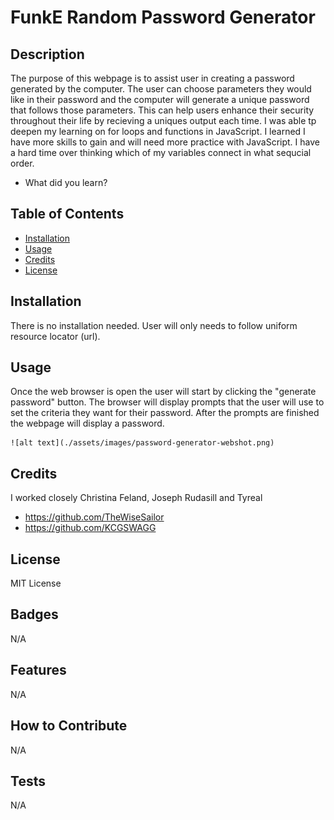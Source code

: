 # FunkE Random Password Generator 

## Description

The purpose of this webpage is to assist user in creating a password generated by the computer. The user can choose parameters they would like in their password and the computer will generate a unique password that follows those parameters. This can help users enhance their security throughout their life by recieving a uniques output each time. I was able tp deepen my learning on for loops and functions in JavaScript. I learned I have more skills to gain and will need more practice with JavaScript. I have a hard time over thinking which of my variables connect in what sequcial order. 
- What did you learn?

## Table of Contents

- [Installation](#installation)
- [Usage](#usage)
- [Credits](#credits)
- [License](#license)

## Installation

There is no installation needed. User will only needs to follow uniform resource locator (url). 

## Usage

Once the web browser is open the user will start by clicking the "generate password" button. The browser will display prompts that the user will use to set the criteria they want for their password. After the prompts are finished the webpage will display a password.

    ![alt text](./assets/images/password-generator-webshot.png)

## Credits

I worked closely Christina Feland, Joseph Rudasill and Tyreal 

- https://github.com/TheWiseSailor
- https://github.com/KCGSWAGG

## License

MIT License

## Badges

N/A

## Features

N/A

## How to Contribute

N/A

## Tests

N/A